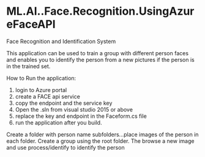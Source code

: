 # ML.AI..Face.Recognition.UsingAzureFaceAPI
Face Recognition and Identification System

This application can be used to train a group with different person faces and enables you to identify the person from a new pictures if the person is in the trained set.


How to Run the application:
1. login to Azure portal
2. create a FACE api service
3. copy the endpoint and the service key
4. Open the .sln from visual studio 2015 or above
5. replace the key and endpoint in the Faceform.cs file
6. run the application after you build.

Create a folder with person name subfolders...place images of the person in each folder. 
Create a group using the root folder.
The browse a new image and use process/identify to identify the person
